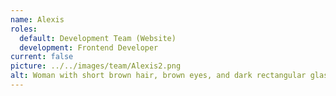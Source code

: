 ```yaml
---
name: Alexis
roles:
  default: Development Team (Website)
  development: Frontend Developer
current: false
picture: ../../images/team/Alexis2.png
alt: Woman with short brown hair, brown eyes, and dark rectangular glasses.
---
```

